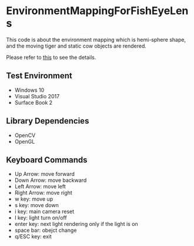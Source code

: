 # EnvironmentMappingForFishEyeLens

  This code is about the environment mapping which is hemi-sphere shape, and the moving tiger and static cow objects are rendered.
  
  Please refer to [this](emoy.net) to see the details.
  
  
  
## Test Environment
  * Windows 10
  * Visual Studio 2017
  * Surface Book 2
  
## Library Dependencies
  * OpenCV
  * OpenGL

## Keyboard Commands
  * Up Arrow: move forward
  * Down Arrow: move backward
  * Left Arrow: move left
  * Right Arrow: move right
  * w key: move up
  * s key: move down
  * i key: main camera reset
  * l key: light turn on/off
  * enter key: next light rendering only if the light is on
  * space bar: obejct change
  * q/ESC key: exit
